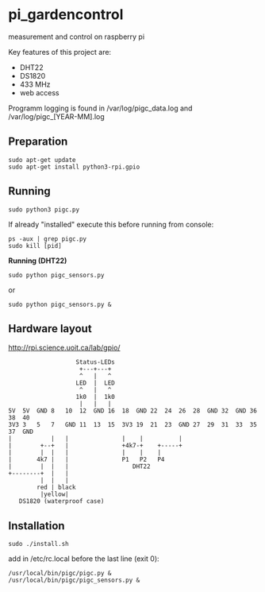 # pi_gardencontrol
measurement and control on raspberry pi

Key features of this project are:
* DHT22
* DS1820
* 433 MHz
* web access

Programm logging is found in /var/log/pigc_data.log and /var/log/pigc_[YEAR-MM].log

## Preparation
```
sudo apt-get update
sudo apt-get install python3-rpi.gpio
```

## Running
```
sudo python3 pigc.py
```

If already "installed" execute this before running from console:
```
ps -aux | grep pigc.py
sudo kill [pid]
```

**Running (DHT22)**
```
sudo python pigc_sensors.py
```
or
```
sudo python pigc_sensors.py &
```

## Hardware layout
http://rpi.science.uoit.ca/lab/gpio/
```
                   Status-LEDs
                    +---+---+
                    ^   |   ^
                   LED  |  LED
                    ^   |   ^
                   1k0  |  1k0
                    |   |   |
5V  5V  GND 8   10  12  GND 16  18  GND 22  24  26  28  GND 32  GND 36  38  40
3V3 3   5   7   GND 11  13  15  3V3 19  21  23  GND 27  29  31  33  35  37  GND
|           |   |               |    |          |
|        +--+   |               +4k7-+    +-----+
|        |  |   |               |    |    |
|       4k7 |   |               P1   P2   P4
|        |  |   |                  DHT22
+--------+  |   |
         |  |   |
        red | black
         |yellow|
   DS1820 (waterproof case)
```

## Installation
```
sudo ./install.sh
```

add in /etc/rc.local before the last line (exit 0):
```
/usr/local/bin/pigc/pigc.py &
/usr/local/bin/pigc/pigc_sensors.py &
```
